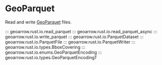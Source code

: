 # GeoParquet

Read and write [GeoParquet](https://geoparquet.org/) files.

::: geoarrow.rust.io.read_parquet
::: geoarrow.rust.io.read_parquet_async
::: geoarrow.rust.io.write_parquet
::: geoarrow.rust.io.ParquetDataset
::: geoarrow.rust.io.ParquetFile
::: geoarrow.rust.io.ParquetWriter
::: geoarrow.rust.io.types.BboxCovering
::: geoarrow.rust.io.enums.GeoParquetEncoding
::: geoarrow.rust.io.types.GeoParquetEncodingT

